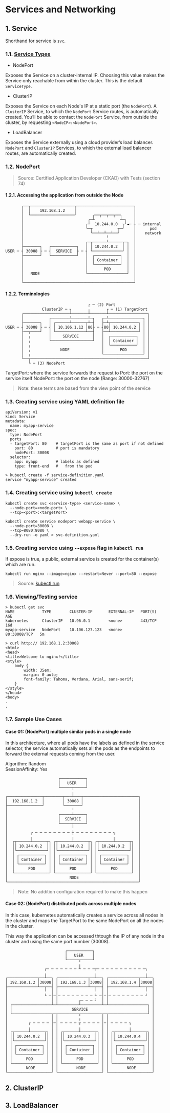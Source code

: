 # Services and Networking

## 1. Service

Shorthand for service is `svc`.

### 1.1. [Service Types](https://kubernetes.io/docs/concepts/services-networking/service/#publishing-services-service-types)

- NodePort

Exposes the Service on a cluster-internal IP. Choosing this value makes the Service only reachable from within the cluster. This is the default `ServiceType`.

- ClusterIP

Exposes the Service on each Node's IP at a static port (the `NodePort`). A `ClusterIP` Service, to which the `NodePort` Service routes, is automatically created. You’ll be able to contact the `NodePort` Service, from outside the cluster, by requesting `<NodeIP>:<NodePort>`.

- LoadBalancer

Exposes the Service externally using a cloud provider’s load balancer. `NodePort` and `ClusterIP` Services, to which the external load balancer routes, are automatically created.

### 1.2. NodePort

> Source: Certified Application Developer (CKAD) with Tests (section 74)

#### 1.2.1. Accessing the application from outside the Node

```
       ┌──┬───────────────────┬─────────────────────────┐
       │  │    192.168.1.2    │                         │
       │  └───────────────────┘       ╭──┬──┬──┬──╮     │
       │                            ╭─┴           ┴─╮   │
       │                           ╭┴  10.244.0.0  ┬╯◄─ ┼ ─ internal
       │                           ╰─┬           ┬─╯    │      pod
       │                             ╰──┴──┴──┴──╯      │    network
       │                                    ╵           │
       │                           ┌─┬──────┴──────┬─┐  │
       ├───────┐   ┌───────────┐   │ │ 10.244.0.2  │ │  │
USER ─ ┤ 30008 ├ ─ ┤  SERVICE  ├ ─ ┤ └─────────────┘ │  │
       ├───────┘   └───────────┘   │  ┌───────────┐  │  │
       │                           │  │ Container │  │  │
       │                           │  └───────────┘  │  │
       │                           │       POD       │  │
       │   NODE                    └─────────────────┘  │
       │                                                │
       └────────────────────────────────────────────────┘
```

#### 1.2.2. Terminologies

```
                                    ┌ ─ (2) Port       
                ClusterIP ─ ┐       ╷       ┌ ─ (1) TargetPort
       ┌────────────────────┴───────┴───────┴─────────────────┐
       │           ┌────────┴───────┴─┐   ┌─┴───────────────┐ │
       ├───────┐   │ ┌──────┴──────┬┴─┤   ├─┴┬────────────┐ │ │
USER ─ ┤ 30008 ├ ─ ┤ │ 10.106.1.12 │80├ ─ ┤80│ 10.244.0.2 │ │ │
       ├──┬────┘   │ └─────────────┴──┤   ├──┴────────────┘ │ │
       │  ╷        │     SERVICE      │   │  ┌───────────┐  │ │
       │  ╷        └──────────────────┘   │  │ Container │  │ │
       │  ╷                               │  └───────────┘  │ │
       │  ╷             NODE              │       POD       │ │
       │  ╷                               └─────────────────┘ │
       └──┬───────────────────────────────────────────────────┘
          └ ─ (3) NodePort
```

TargetPort: where the service forwards the request to 
Port: the port on the service itself
NodePort: the port on the node (Range: 30000-32767)

> Note: these terms are based from the view point of the service

### 1.3. Creating service using YAML definition file

```
apiVersion: v1
kind: Service
metadata:
  name: myapp-service
spec:
  type: NodePort
  ports
  - targetPort: 80    # targetPort is the same as port if not defined
    port: 80          # port is mandatory
    nodePort: 30008
  selector:
    app: myapp        # labels as defined 
    type: front-end   #   from the pod
```

```
> kubectl create -f service-definition.yaml
service "myapp-service" created
```

### 1.4. Creating service using `kubectl create`

```
kubectl create svc <service-type> <service-name> \
  --node-port=<node-port> \
  --tcp=<port>:<targetPort>
  
kubectl create service nodeport webapp-service \
  --node-port=30008 \
  --tcp=8080:8080 \
  --dry-run -o yaml > svc-definition.yaml
```

### 1.5. Creating service using `--expose` flag in `kubectl run`

If expose is true, a public, external service is created for the container(s) which are run.

```
kubectl run nginx --image=nginx --restart=Never --port=80 --expose
```

> Source: [kubectl run](https://kubernetes.io/docs/reference/generated/kubectl/kubectl-commands#run)

### 1.6. Viewing/Testing service

```
> kubectl get svc
NAME            TYPE        CLUSTER-IP       EXTERNAL-IP   PORT(S)        AGE
kubernetes      ClusterIP   10.96.0.1        <none>        443/TCP        16d
myapp-service   NodePort    10.106.127.123   <none>        80:30008/TCP   5m
```

```
> curl http:// 192.168.1.2:30008
<html>
<head>
<title>Welcome to nginx!</title>
<style>
    body {
        width: 35em;
        margin: 0 auto;
        font-family: Tahoma, Verdana, Arial, sans-serif;
    }
</style>
</head>
<body>
.
.
```

### 1.7. Sample Use Cases

#### Case 01: (NodePort) multiple similar pods in a single node

In this architecture, where all pods have the labels as defined in the service selector, the service automatically sets all the pods as the endpoints to forward the external requests coming from the user.

Algorithm: Random  
SessionAffinity: Yes

```
                       ┌───────────┐
                       │   USER    │
                       └─────┬─────┘
                             ╷
┌───────────────┬────────┬───┴───┬────────────────────────┐
│  192.168.1.2  │        │ 30008 │                        │
├───────────────┘        └───────┘                        │
│                            ╵                            │
│                      ┌─────┴─────┐                      │
│                      │  SERVICE  │                      │
│                      └─────┬─────┘                      │
│                            ╵                            │
│          ┌ ─ ─ ─ ─ ─ ─ ─ ─ ┼ ─ ─ ─ ─ ─ ─ ─ ─ ┐          │
│          ╷                 ╷                 ╷          │
│  ┌┬──────┴──────┬┐ ┌┬──────┴──────┬┐ ┌┬──────┴──────┬┐  │
│  ││ 10.244.0.2  ││ ││ 10.244.0.2  ││ ││ 10.244.0.2  ││  │
│  │└─────────────┘│ │└─────────────┘│ │└─────────────┘│  │
│  │ ┌───────────┐ │ │ ┌───────────┐ │ │ ┌───────────┐ │  │
│  │ │ Container │ │ │ │ Container │ │ │ │ Container │ │  │
│  │ └───────────┘ │ │ └───────────┘ │ │ └───────────┘ │  │
│  │      POD      │ │      POD      │ │      POD      │  │
│  └───────────────┘ └───────────────┘ └───────────────┘  │
│                           NODE                          │
└─────────────────────────────────────────────────────────┘
```

> Note: No addition configuration required to make this happen

#### Case 02: (NodePort) distributed pods across multiple nodes

In this case, kubernetes automatically creates a service across all nodes in the cluster and maps the TargetPort to the same NodePort on all the nodes in the cluster.

This way the application can be accessed thtough the IP of any node in the cluster and using the same port number (30008).

```
                          ┌───────────┐
                          │   USER    │
                          └─────┬─────┘
                                ╷           
                 ┌─ ─ ─ ─ ─ ─ ─ ┴ ─ ─ ─┬─ ─ ─ ─ ─ ─ ─ ─ ─ ─ ─┐
                 ╷                     ╷                     ╷
┌─────────────┬──┴──┐ ┌─────────────┬──┴──┐ ┌─────────────┬──┴──┐
│ 192.168.1.2 │30008│ │ 192.168.1.3 │30008│ │ 192.168.1.4 │30008│
├─────────────┴──┬──┤ ├─────────────┴──┬──┤ ├─────────────┴──┬──┤
│                ╵  │ │                ╵  │ │                ╵  │
│                └ ─│─│─ ─ ─ ─ ─ ─ ─ ─ ┴ ─│─│─ ─ ─ ─ ─ ─ ─ ─ ┘  │
│                   │ │         ┌─ ─ ─ ┘  │ │                   │
│ ┌─────────────────┴─┴─────────┴─────────┴─┴─────────────────┐ │
│ │                          SERVICE                          │ │
│ └─────────────────┬─┬─────────┬─────────┬─┬─────────────────┘ │
│                   │ │         ╷         │ │                   │
│         ┌ ─ ─ ─ ─ │─│ ─ ─ ─ ─ ┬ ─ ─ ─ ─ │─│ ─ ─ ─ ─ ┐         │
│         ╷         │ │         ╷         │ │         ╷         │
│ ┌┬──────┴──────┬┐ │ │ ┌┬──────┴──────┬┐ │ │ ┌┬──────┴──────┬┐ │
│ ││ 10.244.0.2  ││ │ │ ││ 10.244.0.3  ││ │ │ ││ 10.244.0.4  ││ │
│ │└─────────────┘│ │ │ │└─────────────┘│ │ │ │└─────────────┘│ │
│ │ ┌───────────┐ │ │ │ │ ┌───────────┐ │ │ │ │ ┌───────────┐ │ │
│ │ │ Container │ │ │ │ │ │ Container │ │ │ │ │ │ Container │ │ │
│ │ └───────────┘ │ │ │ │ └───────────┘ │ │ │ │ └───────────┘ │ │
│ │      POD      │ │ │ │      POD      │ │ │ │      POD      │ │
│ └───────────────┘ │ │ └───────────────┘ │ │ └───────────────┘ │
│        NODE       │ │        NODE       │ │        NODE       │
└───────────────────┘ └───────────────────┘ └───────────────────┘
```

## 2. ClusterIP

## 3. LoadBalancer

